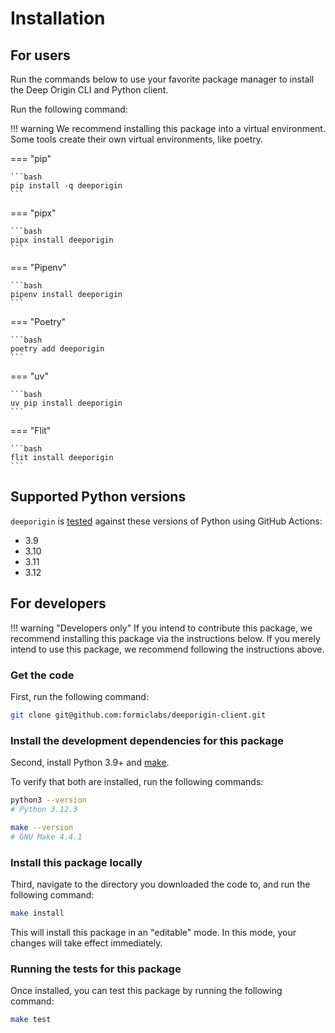 # Installation

## For users

Run the commands below to use your favorite package manager to install the Deep Origin CLI and Python client.

Run the following command:


!!! warning
    We recommend installing this package into a virtual environment. Some tools create their own virtual environments, like poetry.


=== "pip"

    ```bash
    pip install -q deeporigin
    ```

=== "pipx"

    ```bash
    pipx install deeporigin
    ```

=== "Pipenv"

    ```bash
    pipenv install deeporigin
    ```

=== "Poetry"

    ```bash
    poetry add deeporigin
    ```

=== "uv"

    ```bash
    uv pip install deeporigin
    ```



=== "Flit"

    ```bash
    flit install deeporigin
    ```

## Supported Python versions

`deeporigin` is [tested](https://github.com/deeporiginbio/deeporigin-client/actions/workflows/main.yml) against these versions of Python using GitHub Actions:

- 3.9
- 3.10
- 3.11
- 3.12

## For developers

!!! warning "Developers only"
    If you intend to contribute this package, we recommend installing this package via the instructions below. If you merely intend to use this package, we recommend following the instructions above.

### Get the code

First, run the following command:
```bash
git clone git@github.com:formiclabs/deeporigin-client.git
```

### Install the development dependencies for this package

Second, install Python 3.9+ and
[make](https://www.gnu.org/software/make//).

To verify that both are installed, run the following commands:

```bash
python3 --version
# Python 3.12.3

make --version
# GNU Make 4.4.1
```

### Install this package locally

Third, navigate to the directory you downloaded the code to, and run the following command:

```bash
make install
```

This will install this package in an "editable" mode. In this mode, your changes will take effect
immediately.

### Running the tests for this package

Once installed, you can test this package by running the following command:

```bash
make test
```
